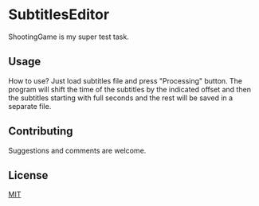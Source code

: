 # SubtitlesEditor

ShootingGame is my super test task.

## Usage

How to use? Just load subtitles file and press "Processing" button.
The program will shift the time of the subtitles by the indicated offset and then the subtitles starting with full seconds and the rest will be saved in a separate file.

## Contributing

Suggestions and comments are welcome.


## License

[MIT](https://choosealicense.com/licenses/mit/)
